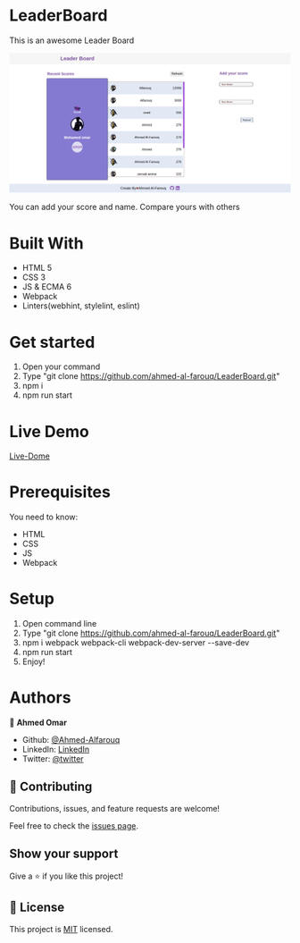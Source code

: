 # LeaderBoard

This is an awesome Leader Board

![screenshot](./src/img/screenshot.png)

You can add your score and name. Compare yours with others

# Built With
* HTML 5
* CSS 3
* JS & ECMA 6
* Webpack
* Linters(webhint, stylelint, eslint)

# Get started
1) Open your command
2) Type "git clone https://github.com/ahmed-al-farouq/LeaderBoard.git"
3) npm i
4) npm run start

# Live Demo
[Live-Dome](https://ahmed-al-farouq.github.io/LeaderBoard/)

# Prerequisites
You need to know:
* HTML
* CSS
* JS
* Webpack


# Setup
1) Open command line
2) Type "git clone https://github.com/ahmed-al-farouq/LeaderBoard.git"
3) npm i webpack webpack-cli webpack-dev-server --save-dev
4) npm run start
5) Enjoy!

# Authors
:bearded_person: **Ahmed Omar**
  - Github: [@Ahmed-Alfarouq](https://github.com/ahmed-al-farouq)
  - LinkedIn: [LinkedIn](https://www.linkedin.com/in/ahmed-al-farouq/)
  - Twitter: [@twitter](https://twitter.com/ahmed_al_farouq)


## 🤝 Contributing

Contributions, issues, and feature requests are welcome!

Feel free to check the [issues page](../../issues/).

## Show your support

Give a ⭐️ if you like this project!

## 📝 License

This project is [MIT](./MIT.md) licensed.
